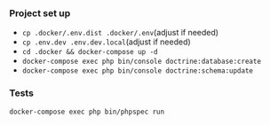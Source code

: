 ### Project set up
* ```cp .docker/.env.dist .docker/.env```(adjust if needed)
* ```cp .env.dev .env.dev.local```(adjust if needed)
* ```cd .docker && docker-compose up -d```
* ```docker-compose exec php bin/console doctrine:database:create```
* ```docker-compose exec php bin/console doctrine:schema:update```


### Tests
```docker-compose exec php bin/phpspec run```
